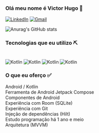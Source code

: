 ### Olá meu nome é Victor Hugo 👋

[![LinkedIn](https://img.shields.io/badge/LinkedIn-0077B5?style=for-the-badge&logo=linkedin&logoColor=white)](https://www.linkedin.com/in/victor-hugo-40730b21b/)
[![Gmail](https://img.shields.io/badge/Gmail-D14836?style=for-the-badge&logo=gmail&logoColor=white)](mailto:vhugosoria2@gmail.com)


![Anurag's GitHub stats](https://github-readme-stats.vercel.app/api?username=victorstorres&show_icons=true&theme=radical)

### Tecnologias que eu utilizo ⛏️

<div style = "display: inline_block" ><br/>
    <img align="center" alt="Kotlin" src="https://img.shields.io/badge/Kotlin-0095D5?&style=for-the-badge&logo=kotlin&logoColor=white" >
    <img align="center" alt="Kotlin" src="https://img.shields.io/badge/Android_Studio-3DDC84?style=for-the-badge&logo=android-studio&logoColor=white" >
    <img align="center" alt="Kotlin" src="https://img.shields.io/badge/Android-3DDC84?style=for-the-badge&logo=android&logoColor=white" >
    <img align="center" alt="Kotlin" src="https://img.shields.io/badge/SQLite-07405E?style=for-the-badge&logo=sqlite&logoColor=white" >

<div >


###  O que eu oferço ✅ 
Android / Kotlin <br/>
Ferramenta de Android Jetpack Compose<br/>
Componentes de Android<br/>
Experiência com Room (SQLite)<br/>
Experiência com Git<br/>
Injeção de dependências (Hilt)<br/>
Estudo programação há 1 ano e meio<br/>
Arquitetura (MVVM)  

